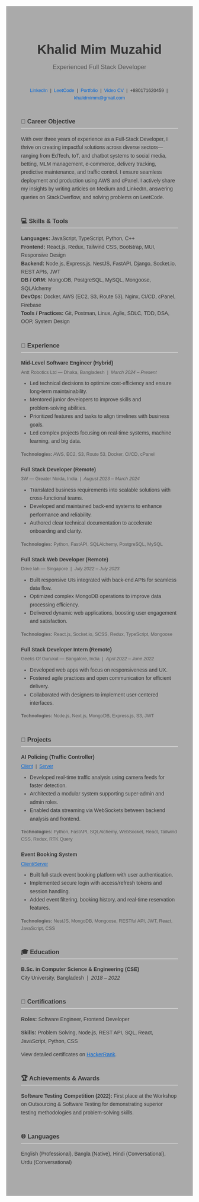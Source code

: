 <!-- README.md -->
<div style="background-color: #aaa; padding: 40px; font-family: Arial, sans-serif; color: #333; line-height: 1.6;">

  <!-- Header -->
  <div style="text-align: center; margin-bottom: 40px;">
    <div>
        <h1 style="font-size: 2.5em; margin-bottom: 0.2em;">Khalid Mim Muzahid</h1>
        <span style="font-size: 1.2em; font-weight: normal; color: #555; margin-top: 0;">Experienced Full Stack Developer</span>
    </div>
    <h1></h1>
    <p style="margin: 10px 0; font-size: 0.9em;">
      <a href="https://www.linkedin.com/in/khalidmimmuzahid/" target="_blank" style="color: #0366d6; text-decoration: none;">LinkedIn</a> &nbsp;|&nbsp;
      <a href="https://www.leetcode.com/u/KhalidMimMuzahid" target="_blank" style="color: #0366d6; text-decoration: none;">LeetCode</a> &nbsp;|&nbsp;
      <a href="https://khalid-mim-muzahid.web.app/" target="_blank" style="color: #0366d6; text-decoration: none;">Portfolio</a> &nbsp;|&nbsp;
      <a href="https://youtu.be/iFN7BDz3O54" target="_blank" style="color: #0366d6; text-decoration: none;">Video CV</a> &nbsp;|&nbsp;
      +880171620459 &nbsp;|&nbsp;
      <a href="mailto:khalidmimm@gmail.com" style="color: #0366d6; text-decoration: none;">khalidmimm@gmail.com</a>
    </p>
  </div>

  <!-- Career Objective -->
  <section id="career-objective" style="margin-bottom: 40px;">
    <h3 style="border-bottom: 2px solid #ccc; padding-bottom: 0.3em;">🎯 Career Objective</h3>
    <p>
      With over three years of experience as a Full‑Stack Developer, I thrive on creating impactful solutions across diverse sectors—ranging from EdTech, IoT, and chatbot systems to social media, betting, MLM management, e‑commerce, delivery tracking, predictive maintenance, and traffic control. I ensure seamless deployment and production using AWS and cPanel. I actively share my insights by writing articles on Medium and LinkedIn, answering queries on StackOverflow, and solving problems on LeetCode.
    </p>
  </section>

  <!-- Skills & Tools -->
  <section id="skills-tools" style="margin-bottom: 40px;">
    <h3 style="border-bottom: 2px solid #ccc; padding-bottom: 0.3em;">💻 Skills &amp; Tools</h3>
    <ul style="list-style: none; padding-left: 0;">
      <li><strong>Languages:</strong> JavaScript, TypeScript, Python, C++</li>
      <li><strong>Frontend:</strong> React.js, Redux, Tailwind CSS, Bootstrap, MUI, Responsive Design</li>
      <li><strong>Backend:</strong> Node.js, Express.js, NestJS, FastAPI, Django, Socket.io, REST APIs, JWT</li>
      <li><strong>DB / ORM:</strong> MongoDB, PostgreSQL, MySQL, Mongoose, SQLAlchemy</li>
      <li><strong>DevOps:</strong> Docker, AWS (EC2, S3, Route 53), Nginx, CI/CD, cPanel, Firebase</li>
      <li><strong>Tools / Practices:</strong> Git, Postman, Linux, Agile, SDLC, TDD, DSA, OOP, System Design</li>
    </ul>
  </section>

  <!-- Experience -->
  <section id="experience" style="margin-bottom: 40px;">
    <h3 style="border-bottom: 2px solid #ccc; padding-bottom: 0.3em;">💼 Experience</h3>

<div style="margin-bottom: 20px;">
    <h4 style="margin: 0;">Mid‑Level Software Engineer (Hybrid)</h4>
    <p style="margin: 4px 0; font-size: 0.9em; color: #555;">
    Antt Robotics Ltd — Dhaka, Bangladesh &nbsp;|&nbsp; <em>March 2024 – Present</em>
    </p>
    <ul style="margin-top: 8px;">
    <li>Led technical decisions to optimize cost‑efficiency and ensure long‑term maintainability.</li>
    <li>Mentored junior developers to improve skills and problem‑solving abilities.</li>
    <li>Prioritized features and tasks to align timelines with business goals.</li>
    <li>Led complex projects focusing on real‑time systems, machine learning, and big data.</li>
    </ul>
    <p style="font-size: 0.9em; color: #555;"><strong>Technologies:</strong> AWS, EC2, S3, Route 53, Docker, CI/CD, cPanel</p>
</div>

<div style="margin-bottom: 20px;">
    <h4 style="margin: 0;">Full Stack Developer (Remote)</h4>
    <p style="margin: 4px 0; font-size: 0.9em; color: #555;">
    3W — Greater Noida, India &nbsp;|&nbsp; <em>August 2023 – March 2024</em>
    </p>
    <ul style="margin-top: 8px;">
    <li>Translated business requirements into scalable solutions with cross‑functional teams.</li>
    <li>Developed and maintained back‑end systems to enhance performance and reliability.</li>
    <li>Authored clear technical documentation to accelerate onboarding and clarity.</li>
    </ul>
    <p style="font-size: 0.9em; color: #555;"><strong>Technologies:</strong> Python, FastAPI, SQLAlchemy, PostgreSQL, MySQL</p>
</div>

<div style="margin-bottom: 20px;">
    <h4 style="margin: 0;">Full Stack Web Developer (Remote)</h4>
    <p style="margin: 4px 0; font-size: 0.9em; color: #555;">
    Drive lah — Singapore &nbsp;|&nbsp; <em>July 2022 – July 2023</em>
    </p>
    <ul style="margin-top: 8px;">
    <li>Built responsive UIs integrated with back‑end APIs for seamless data flow.</li>
    <li>Optimized complex MongoDB operations to improve data processing efficiency.</li>
    <li>Delivered dynamic web applications, boosting user engagement and satisfaction.</li>
    </ul>
    <p style="font-size: 0.9em; color: #555;"><strong>Technologies:</strong> React.js, Socket.io, SCSS, Redux, TypeScript, Mongoose</p>
</div>

<div>
    <h4 style="margin: 0;">Full Stack Developer Intern (Remote)</h4>
    <p style="margin: 4px 0; font-size: 0.9em; color: #555;">
    Geeks Of Gurukul — Bangalore, India &nbsp;|&nbsp; <em>April 2022 – June 2022</em>
    </p>
    <ul style="margin-top: 8px;">
    <li>Developed web apps with focus on responsiveness and UX.</li>
    <li>Fostered agile practices and open communication for efficient delivery.</li>
    <li>Collaborated with designers to implement user‑centered interfaces.</li>
    </ul>
    <p style="font-size: 0.9em; color: #555;"><strong>Technologies:</strong> Node.js, Next.js, MongoDB, Express.js, S3, JWT</p>
</div>
  </section>

  <!-- Projects -->
  <section id="projects" style="margin-bottom: 40px;">
    <h3 style="border-bottom: 2px solid #ccc; padding-bottom: 0.3em;">🚀 Projects</h3>

<div style="margin-bottom: 20px;">
    <h4 style="margin: 0;">AI Policing (Traffic Controller)</h4>
    <p style="font-size: 0.9em; margin: 4px 0;">
    <a href="https://github.com/KhalidMimMuzahid/AI_policing_reactjs_app" target="_blank" style="color: #0366d6;">Client</a> &nbsp;|&nbsp;
    <a href="https://github.com/KhalidMimMuzahid/ai_policing_fastapi" target="_blank" style="color: #0366d6;">Server</a>
    </p>
    <ul style="margin-top: 8px;">
    <li>Developed real‑time traffic analysis using camera feeds for faster detection.</li>
    <li>Architected a modular system supporting super‑admin and admin roles.</li>
    <li>Enabled data streaming via WebSockets between backend analysis and frontend.</li>
    </ul>
    <p style="font-size: 0.9em; color: #555;"><strong>Technologies:</strong> Python, FastAPI, SQLAlchemy, WebSocket, React, Tailwind CSS, Redux, RTK Query</p>
</div>

<div>
    <h4 style="margin: 0;">Event Booking System</h4>
    <p style="font-size: 0.9em; margin: 4px 0;">
    <a href="https://github.com/KhalidMimMuzahid/Event_Booking_System" target="_blank" style="color: #0366d6;">Client/Server</a>
    </p>
    <ul style="margin-top: 8px;">
    <li>Built full‑stack event booking platform with user authentication.</li>
    <li>Implemented secure login with access/refresh tokens and session handling.</li>
    <li>Added event filtering, booking history, and real‑time reservation features.</li>
    </ul>
    <p style="font-size: 0.9em; color: #555;"><strong>Technologies:</strong> NestJS, MongoDB, Mongoose, RESTful API, JWT, React, JavaScript, CSS</p>
</div>
  </section>

  <!-- Education -->
  <section id="education" style="margin-bottom: 40px;">
    <h3 style="border-bottom: 2px solid #ccc; padding-bottom: 0.3em;">🎓 Education</h3>
    <p>
      <strong>B.Sc. in Computer Science &amp; Engineering (CSE)</strong><br>
      City University, Bangladesh &nbsp;|&nbsp; <em>2018 – 2022</em>
    </p>
  </section>

  <!-- Certifications -->
  <section id="certifications" style="margin-bottom: 40px;">
    <h3 style="border-bottom: 2px solid #ccc; padding-bottom: 0.3em;">📜 Certifications</h3>
    <p><strong>Roles:</strong> Software Engineer, Frontend Developer</p>
    <p><strong>Skills:</strong> Problem Solving, Node.js, REST API, SQL, React, JavaScript, Python, CSS</p>
    <p>View detailed certificates on <a href="https://www.hackerrank.com/KhalidMimMuzahid" target="_blank" style="color: #0366d6;">HackerRank</a>.</p>
  </section>

  <!-- Awards -->
  <section id="awards" style="margin-bottom: 40px;">
    <h3 style="border-bottom: 2px solid #ccc; padding-bottom: 0.3em;">🏆 Achievements &amp; Awards</h3>
    <p>
      <strong>Software Testing Competition (2022):</strong> First place at the Workshop on Outsourcing &amp; Software Testing for demonstrating superior testing methodologies and problem‑solving skills.
    </p>
  </section>

  <!-- Languages -->
  <section id="languages" style="margin-bottom: 40px;">
    <h3 style="border-bottom: 2px solid #ccc; padding-bottom: 0.3em;">🌐 Languages</h3>
    <p>English (Professional), Bangla (Native), Hindi (Conversational), Urdu (Conversational)</p>
  </section>

  <!-- Footer Links -->
  <!-- <section id="more-links" style="text-align: center; font-size: 0.9em;">
    <p>More Projects &amp; Certificates:</p>
    <p style="margin: 4px 0;">
      
    </p>
  </section> -->

</div>

